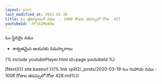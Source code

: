 ```yaml
---
layout: post
last_modified_at: 2021-03-30
title: ఓం త్రికూబ్దామనే నమః  - 1008 రోజుల తపస్సులో రోజు  427
youtubeId: -hFjb2Mw4Ow
---
```

 
 
 ఓం స్థిరయై నమః  
 
 - శాశ్వతమైన ఆయనకు నమస్కారాలు 
 
  
 
  
 
 
 
 
 
 


{% include youtubePlayer.html id=page.youtubeId %}
 
[Next]({{ site.baseurl }}{% link  split2/_posts/2020-03-19-ఓం గుహాయ నమః  - 1008 రోజుల తపస్సులో రోజు  428.md%})
 
